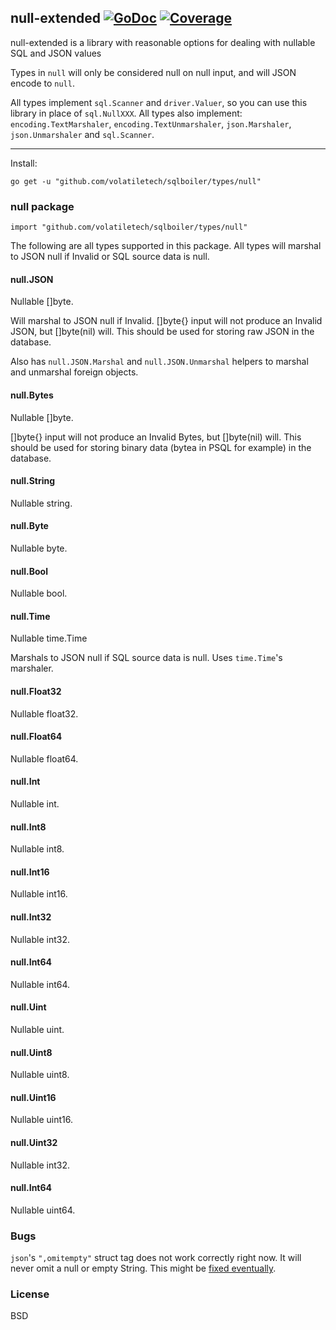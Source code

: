 ## null-extended [![GoDoc](https://godoc.org/github.com/volatiletech/null?status.svg)](https://godoc.org/github.com/volatiletech/null) [![Coverage](http://gocover.io/_badge/github.com/volatiletech/null)](http://gocover.io/github.com/volatiletech/null)

null-extended is a library with reasonable options for dealing with nullable SQL and JSON values

Types in `null` will only be considered null on null input, and will JSON encode to `null`.

All types implement `sql.Scanner` and `driver.Valuer`, so you can use this library in place of `sql.NullXXX`. All types also implement: `encoding.TextMarshaler`, `encoding.TextUnmarshaler`, `json.Marshaler`, `json.Unmarshaler` and `sql.Scanner`.

---

Install:

`go get -u "github.com/volatiletech/sqlboiler/types/null"`

### null package

`import "github.com/volatiletech/sqlboiler/types/null"`

The following are all types supported in this package. All types will marshal to JSON null if Invalid or SQL source data is null.

#### null.JSON
Nullable []byte.

Will marshal to JSON null if Invalid. []byte{} input will not produce an Invalid JSON, but []byte(nil) will. This should be used for storing raw JSON in the database.

Also has `null.JSON.Marshal` and `null.JSON.Unmarshal` helpers to marshal and unmarshal foreign objects.

#### null.Bytes
Nullable []byte.

[]byte{} input will not produce an Invalid Bytes, but []byte(nil) will. This should be used for storing binary data (bytea in PSQL for example) in the database.

#### null.String
Nullable string.

#### null.Byte
Nullable byte.

#### null.Bool
Nullable bool.

#### null.Time
Nullable time.Time

Marshals to JSON null if SQL source data is null. Uses `time.Time`'s marshaler.

#### null.Float32
Nullable float32.

#### null.Float64
Nullable float64.

#### null.Int
Nullable int.

#### null.Int8
Nullable int8.

#### null.Int16
Nullable int16.

#### null.Int32
Nullable int32.

#### null.Int64
Nullable int64.

#### null.Uint
Nullable uint.

#### null.Uint8
Nullable uint8.

#### null.Uint16
Nullable uint16.

#### null.Uint32
Nullable int32.

#### null.Int64
Nullable uint64.

### Bugs
`json`'s `",omitempty"` struct tag does not work correctly right now. It will never omit a null or empty String. This might be [fixed eventually](https://github.com/golang/go/issues/4357).

### License
BSD
